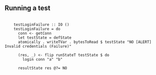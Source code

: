 ##  Running a test

<pre>
    <code class='haskell'>
    testLoginFailure :: IO ()
    testLoginFailure = do
      conn <- getConn
      let testState = defState
      atomically . writeTVar . bytesToRead $ testState "NO [ALERT] Invalid credentials (Failure)"

      (res, _) <- flip runStateT testState $ do
        login conn "a" "b"

      resultState res @?= NO
    </code>
</pre>
